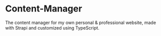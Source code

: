 # Content-Manager
The content manager for my own personal &amp; professional website, made with Strapi and customized using TypeScript.
